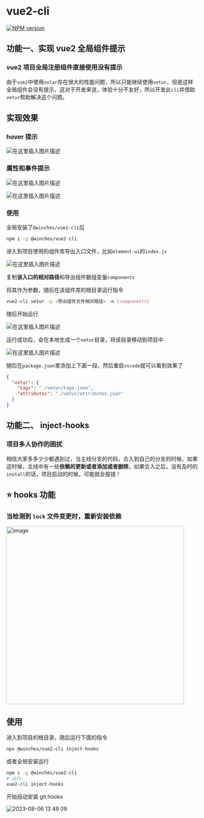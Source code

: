 # vue2-cli

[![NPM version](https://img.shields.io/npm/v/pkg-name?color=a1b858&label=)](https://www.npmjs.com/package/pkg-name)

## 功能一、实现 vue2 全局组件提示
### vue2 项目全局注册组件直接使用没有提示

由于`vue2`中使用`volar`存在很大的性能问题，所以只能继续使用`vetur`，但是这样全局组件会没有提示，这对于开发来说，体验十分不友好，所以开发此`cli`并借助`vetur`帮助解决这个问题。

## 实现效果

### hover 提示

![在这里插入图片描述](https://img-blog.csdnimg.cn/dc157539111d48d8bdef56693a66fe2e.png)

### 属性和事件提示

![在这里插入图片描述](https://img-blog.csdnimg.cn/d064353e98da4c3db64f5c07e1ec7636.png)

![在这里插入图片描述](https://img-blog.csdnimg.cn/bcb4928ee7c14c01ae1525d4e9a8e5a6.png)

### 使用

全局安装了`@winches/vue2-cli`后

```bash
npm i -g @winches/vue2-cli
```

进入到项目使用的组件库导出入口文件，比如`element-ui`的`index.js`

![在这里插入图片描述](https://img-blog.csdnimg.cn/56a7c2a6d3eb46a3a95f947d6731d030.png)

复制**该入口的相对路径**和导出组件数组变量`components`

将其作为参数，随后在该组件库的根目录运行指令

```bash
vue2-cli vetur -p <导出组件文件相对路径> -n [components]
```

随后开始运行

![在这里插入图片描述](https://img-blog.csdnimg.cn/7998c6defae7413fb6768bb69adf9912.gif#pic_center)

运行成功后，会在本地生成一个`vetur`目录，将该目录移动到项目中

 ![在这里插入图片描述](https://img-blog.csdnimg.cn/31a4bf1b764a4c1f97344a208817e45b.png)

随后在`package.json`里添加上下面一段，然后重启`vscode`就可以看到效果了

```json
{
  "vetur": {
    "tags": "./vetur/tags.json",
    "attributes": "./vetur/attributes.json"
  }
}
```

## 功能二、 inject-hooks
### 项目多人协作的困扰

相信大家多多少少都遇到过，当主线分支的代码，合入到自己的分支的时候，如果这时候，主线中有一些**依赖的更新或者添加或者删除**，如果合入之后，没有及时的`install`的话，项目启动的时候，可能就会报错！

## ⭐️ hooks 功能

### 当检测到 `lock` 文件变更时，重新安装依赖

<img width="468" alt="image" src="https://github.com/winchesHe/git-cli/assets/96854855/26565e15-0700-4715-8fc9-fba6a733669b">

## 使用

进入到项目的根目录，随后运行下面的指令

```bash
npx @winches/vue2-cli inject-hooks
```

或者全局安装运行

```bash
npm i -g @winches/vue2-cli
# 运行
vue2-cli inject-hooks
```

开始自动安装 git hooks

![2023-08-06 13 49 09](https://github.com/winchesHe/git-cli/assets/96854855/98f40324-63fd-454c-abf2-5eb37d51e380)

